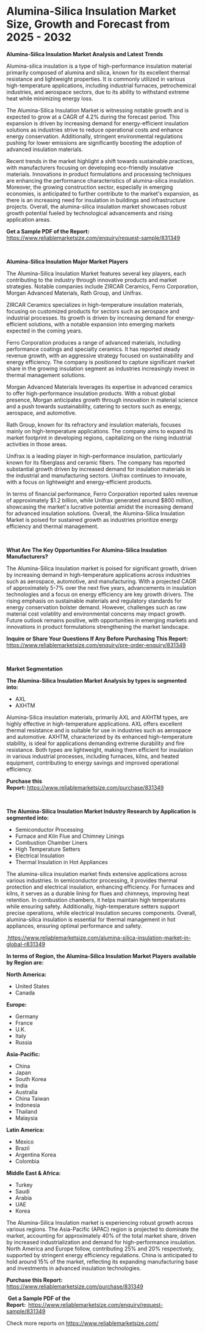 <p><h1>Alumina-Silica Insulation Market Size, Growth and Forecast from 2025 - 2032</h1></p><p><strong>Alumina-Silica Insulation Market Analysis and Latest Trends</strong></p>
<p><p>Alumina-silica insulation is a type of high-performance insulation material primarily composed of alumina and silica, known for its excellent thermal resistance and lightweight properties. It is commonly utilized in various high-temperature applications, including industrial furnaces, petrochemical industries, and aerospace sectors, due to its ability to withstand extreme heat while minimizing energy loss.</p><p>The Alumina-Silica Insulation Market is witnessing notable growth and is expected to grow at a CAGR of 4.2% during the forecast period. This expansion is driven by increasing demand for energy-efficient insulation solutions as industries strive to reduce operational costs and enhance energy conservation. Additionally, stringent environmental regulations pushing for lower emissions are significantly boosting the adoption of advanced insulation materials.</p><p>Recent trends in the market highlight a shift towards sustainable practices, with manufacturers focusing on developing eco-friendly insulative materials. Innovations in product formulations and processing techniques are enhancing the performance characteristics of alumina-silica insulation. Moreover, the growing construction sector, especially in emerging economies, is anticipated to further contribute to the market's expansion, as there is an increasing need for insulation in buildings and infrastructure projects. Overall, the alumina-silica insulation market showcases robust growth potential fueled by technological advancements and rising application areas.</p></p>
<p><strong>Get a Sample PDF of the Report:&nbsp;</strong> <a href="https://www.reliablemarketsize.com/enquiry/request-sample/831349?utm_campaign=2995&utm_medium=2&utm_source=Github&utm_content=ia&utm_term=25032025&utm_id=alumina-silica-insulation">https://www.reliablemarketsize.com/enquiry/request-sample/831349</a></p>
<p>&nbsp;</p>
<p><strong>Alumina-Silica Insulation Major Market Players</strong></p>
<p><p>The Alumina-Silica Insulation Market features several key players, each contributing to the industry through innovative products and market strategies. Notable companies include ZIRCAR Ceramics, Ferro Corporation, Morgan Advanced Materials, Rath Group, and Unifrax.</p><p>ZIRCAR Ceramics specializes in high-temperature insulation materials, focusing on customized products for sectors such as aerospace and industrial processes. Its growth is driven by increasing demand for energy-efficient solutions, with a notable expansion into emerging markets expected in the coming years.</p><p>Ferro Corporation produces a range of advanced materials, including performance coatings and specialty ceramics. It has reported steady revenue growth, with an aggressive strategy focused on sustainability and energy efficiency. The company is positioned to capture significant market share in the growing insulation segment as industries increasingly invest in thermal management solutions.</p><p>Morgan Advanced Materials leverages its expertise in advanced ceramics to offer high-performance insulation products. With a robust global presence, Morgan anticipates growth through innovation in material science and a push towards sustainability, catering to sectors such as energy, aerospace, and automotive.</p><p>Rath Group, known for its refractory and insulation materials, focuses mainly on high-temperature applications. The company aims to expand its market footprint in developing regions, capitalizing on the rising industrial activities in those areas.</p><p>Unifrax is a leading player in high-performance insulation, particularly known for its fiberglass and ceramic fibers. The company has reported substantial growth driven by increased demand for insulation materials in the industrial and manufacturing sectors. Unifrax continues to innovate, with a focus on lightweight and energy-efficient products.</p><p>In terms of financial performance, Ferro Corporation reported sales revenue of approximately $1.2 billion, while Unifrax generated around $800 million, showcasing the market's lucrative potential amidst the increasing demand for advanced insulation solutions. Overall, the Alumina-Silica Insulation Market is poised for sustained growth as industries prioritize energy efficiency and thermal management.</p></p>
<p>&nbsp;</p>
<p><strong>What Are The Key Opportunities For Alumina-Silica Insulation Manufacturers?</strong></p>
<p><p>The Alumina-Silica Insulation market is poised for significant growth, driven by increasing demand in high-temperature applications across industries such as aerospace, automotive, and manufacturing. With a projected CAGR of approximately 5-7% over the next five years, advancements in insulation technologies and a focus on energy efficiency are key growth drivers. The rising emphasis on sustainable materials and regulatory standards for energy conservation bolster demand. However, challenges such as raw material cost volatility and environmental concerns may impact growth. Future outlook remains positive, with opportunities in emerging markets and innovations in product formulations strengthening the market landscape.</p></p>
<p><strong>Inquire or Share Your Questions If Any Before Purchasing This Report:</strong> <a href="https://www.reliablemarketsize.com/enquiry/pre-order-enquiry/831349?utm_campaign=2995&utm_medium=2&utm_source=Github&utm_content=ia&utm_term=25032025&utm_id=alumina-silica-insulation">https://www.reliablemarketsize.com/enquiry/pre-order-enquiry/831349</a></p>
<p>&nbsp;</p>
<p><strong>Market Segmentation</strong></p>
<p><strong>The Alumina-Silica Insulation Market Analysis by types is segmented into:</strong></p>
<p><ul><li>AXL</li><li>AXHTM</li></ul></p>
<p><p>Alumina-Silica insulation materials, primarily AXL and AXHTM types, are highly effective in high-temperature applications. AXL offers excellent thermal resistance and is suitable for use in industries such as aerospace and automotive. AXHTM, characterized by its enhanced high-temperature stability, is ideal for applications demanding extreme durability and fire resistance. Both types are lightweight, making them efficient for insulation in various industrial processes, including furnaces, kilns, and heated equipment, contributing to energy savings and improved operational efficiency.</p></p>
<p><strong>Purchase this Report:&nbsp;</strong><a href="https://www.reliablemarketsize.com/purchase/831349?utm_campaign=2995&utm_medium=2&utm_source=Github&utm_content=ia&utm_term=25032025&utm_id=alumina-silica-insulation">https://www.reliablemarketsize.com/purchase/831349</a></p>
<p>&nbsp;</p>
<p><strong>The Alumina-Silica Insulation Market Industry Research by Application is segmented into:</strong></p>
<p><ul><li>Semiconductor Processing</li><li>Furnace and Kiln Flue and Chimney Linings</li><li>Combustion Chamber Liners</li><li>High Temperature Setters</li><li>Electrical Insulation</li><li>Thermal Insulation in Hot Appliances</li></ul></p>
<p><p>The alumina-silica insulation market finds extensive applications across various industries. In semiconductor processing, it provides thermal protection and electrical insulation, enhancing efficiency. For furnaces and kilns, it serves as a durable lining for flues and chimneys, improving heat retention. In combustion chambers, it helps maintain high temperatures while ensuring safety. Additionally, high-temperature setters support precise operations, while electrical insulation secures components. Overall, alumina-silica insulation is essential for thermal management in hot appliances, ensuring optimal performance and safety.</p></p>
<p><a href="https://www.reliablemarketsize.com/alumina-silica-insulation-market-in-global-r831349?utm_campaign=2995&utm_medium=2&utm_source=Github&utm_content=ia&utm_term=25032025&utm_id=alumina-silica-insulation">&nbsp;https://www.reliablemarketsize.com/alumina-silica-insulation-market-in-global-r831349</a></p>
<p><strong>In terms of Region, the Alumina-Silica Insulation Market Players available by Region are:</strong></p>
<p>
    <p> <strong> North America: </strong>
        <ul>
            <li>United States</li>
            <li>Canada</li>
        </ul>
        </p> 
    <p> <strong> Europe: </strong>
        <ul>
            <li>Germany</li>
            <li>France</li>
            <li>U.K.</li>
            <li>Italy</li>
            <li>Russia</li>
        </ul>
        </p> 
    <p> <strong> Asia-Pacific: </strong>
        <ul>
            <li>China</li>
            <li>Japan</li>
            <li>South Korea</li>
            <li>India</li>
            <li>Australia</li>
            <li>China Taiwan</li>
            <li>Indonesia</li>
            <li>Thailand</li>
            <li>Malaysia</li>
        </ul>
        </p> 
    <p> <strong> Latin America: </strong>
        <ul>
            <li>Mexico</li>
            <li>Brazil</li>
            <li>Argentina Korea</li>
            <li>Colombia</li>
        </ul>
        </p> 
    <p> <strong> Middle East & Africa: </strong>
        <ul>
            <li>Turkey</li>
            <li>Saudi</li>
            <li>Arabia</li>
            <li>UAE</li>
            <li>Korea</li>
        </ul>
    </p>
    </p>
<p><p>The Alumina-Silica Insulation market is experiencing robust growth across various regions. The Asia-Pacific (APAC) region is projected to dominate the market, accounting for approximately 40% of the total market share, driven by increased industrialization and demand for high-performance insulation. North America and Europe follow, contributing 25% and 20% respectively, supported by stringent energy efficiency regulations. China is anticipated to hold around 15% of the market, reflecting its expanding manufacturing base and investments in advanced insulation technologies.</p></p>
<p><strong>Purchase this Report: </strong><a href="https://www.reliablemarketsize.com/purchase/831349?utm_campaign=2995&utm_medium=2&utm_source=Github&utm_content=ia&utm_term=25032025&utm_id=alumina-silica-insulation">https://www.reliablemarketsize.com/purchase/831349</a></p>
<p>&nbsp;<strong>Get a Sample PDF of the Report:&nbsp;&nbsp;</strong><a href="https://www.reliablemarketsize.com/enquiry/request-sample/831349?utm_campaign=2995&utm_medium=2&utm_source=Github&utm_content=ia&utm_term=25032025&utm_id=alumina-silica-insulation">https://www.reliablemarketsize.com/enquiry/request-sample/831349</a></p>
<p><strong></strong></p>
<p>Check more reports on <a href="https://www.reliablemarketsize.com/?utm_campaign=2995&utm_medium=2&utm_source=Github&utm_content=ia&utm_term=25032025&utm_id=alumina-silica-insulation">https://www.reliablemarketsize.com/</a></p>